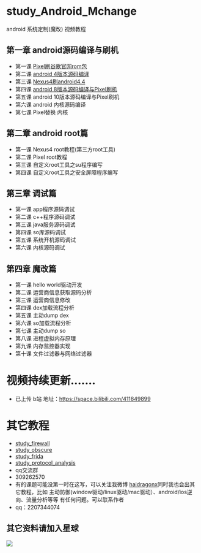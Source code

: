 # study_Android_Mchange
android 系统定制(魔改) 视频教程
## 第一章 android源码编译与刷机
* 第一课 [Pixel刷谷歌官网rom包](https://github.com/haidragon/study_Android_Mchange/blob/master/study_Android_Mchange/page1/page.md)
* 第二课 [android 4版本源码编译](https://github.com/haidragon/study_Android_Mchange/blob/master/study_Android_Mchange/page2/page.md)
* 第三课 [Nexus4刷android4.4](https://github.com/haidragon/study_Android_Mchange/blob/master/study_Android_Mchange/page3/page.md)
* 第四课 [android 8版本源码编译与Pixel刷机](https://github.com/haidragon/study_Android_Mchange/blob/master/study_Android_Mchange/page4/page.md)
* 第五课 android 10版本源码编译与Pixel刷机
* 第六课 android 内核源码编译
* 第七课 Pixel替换 内核
## 第二章 android root篇
* 第一课 Nexus4 root教程(第三方root工具)
* 第二课 Pixel root教程
* 第三课 自定义root工具之su程序编写
* 第四课 自定义root工具之安全屏障程序编写 
## 第三章 调试篇
* 第一课 app程序源码调试
* 第二课 c++程序源码调试
* 第三课 java服务源码调试
* 第四课 so库源码调试
* 第五课 系统开机源码调试
* 第六课 内核源码调试
## 第四章 魔改篇
* 第一课 hello world驱动开发
* 第二课 运营商信息获取源码分析
* 第三课 运营商信息修改
* 第四课 dex加载流程分析
* 第五课 主动dump dex
* 第六课 so加载流程分析
* 第七课 主动dump so
* 第八课 进程虚拟内存原理
* 第九课 内存监控器实现
* 第十课 文件过滤器与网络过滤器
# 视频持续更新.......  
* 已上传 b站 地址：https://space.bilibili.com/411849899
# 其它教程
* [study_firewall](https://github.com/haidragon/study_firewall)
* [study_obscure](https://github.com/haidragon/study_obscure)
* [study_frida](https://github.com/haidragon/study_frida)
* [study_protocol_analysis](https://github.com/haidragon/study_protocol_analysis)
* qq交流群 
* 309262570
* 有的课题可能没第一时在这写，可以关注我微博 [haidragonx](https://weibo.com/haidragon)同时我也会出其它教程，比如 主动防御(window驱动/linux驱动/mac驱动）、android/ios逆向、流量分析等等 有任何问题。可以联系作者
* qq：2207344074
## 其它资料请加入星球
![](https://github.com/haidragon/study_frida/blob/master/image/1681580715267_.pic_hd.jpg)
